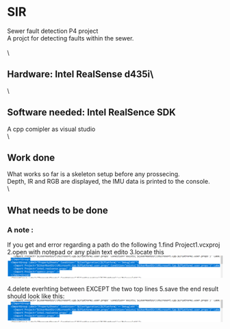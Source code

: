 # SIR
Sewer fault detection P4 project\
A projct for detecting faults within the sewer.\
\
\
## Hardware: Intel RealSense d435i\
\
## Software needed: Intel RealSence SDK
A cpp comipler as visual studio
\
\
## Work done
What works so far is a skeleton setup before any prossecing.\
Depth, IR and RGB are displayed, the IMU data is printed to the console.
\
\

## What needs to be done
### A note :
If you get and error regarding a path do the following 
1.find Project1.vcxproj
2.open with notepad or any plain text edito
3.locate this  ![alt text](https://github.com/Woombat84/SIR/blob/master/Picture/predelete.png "note: their maybe a more path's with in this structur")

4.delete everhting between </ImportGroup> EXCEPT the two top lines
5.save    the end result should look like this:
![alt text](https://github.com/Woombat84/SIR/blob/master/Picture/predelete.png "note: their maybe a more path's with in this structur")
